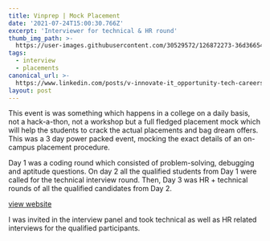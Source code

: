 ```yaml
---
title: Vinprep | Mock Placement
date: '2021-07-24T15:00:30.766Z'
excerpt: 'Interviewer for technical & HR round'
thumb_img_path: >-
  https://user-images.githubusercontent.com/30529572/126872273-36d36654-3cbe-410b-bcb1-9f271a95609d.jpg
tags:
  - interview
  - placements
canonical_url: >-
  https://www.linkedin.com/posts/v-innovate-it_opportunity-tech-careers-activity-6818849023689072640-3nHO
layout: post
---
```


This event is was something which happens in a college on a daily basis, not a hack-a-thon, not a workshop but a full fledged placement mock which will help the students to crack the actual placements and bag dream offers. This was a 3 day power packed event, mocking the exact details of an on-campus placement procedure. 

Day 1 was a coding round which consisted of problem-solving, debugging and aptitude questions. On day 2 all the qualified students from Day 1 were called for the technical interview round. Then, Day 3 was HR + technical rounds of all the qualified candidates from Day 2.


[view website](https://vinprep.vinnovateit.com/)

I was invited in the interview panel and took technical as well as HR related interviews for the qualified participants.

